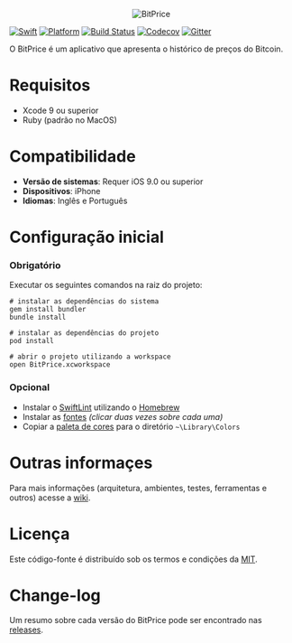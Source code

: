 <p align="center">
  <img src="https://firebasestorage.googleapis.com/v0/b/bitprice-55d7d.appspot.com/o/GitHub%2FHeader.jpg?alt=media&token=8e7b04c8-a510-4501-96b2-57f4fc6c6098" alt="BitPrice" title="BitPrice">
</p>

[![Swift][swift-badge]][swift-url]
[![Platform][platform-badge]][platform-url]
[![Build Status][build-badge]][build-url]
[![Codecov][codecov-badge]][codecov-url]
[![Gitter][gitter-badge]][gitter-url]

O BitPrice é um aplicativo que apresenta o histórico de preços do Bitcoin.

# Requisitos

- Xcode 9 ou superior
- Ruby (padrão no MacOS)

# Compatibilidade

- **Versão de sistemas**: Requer iOS 9.0 ou superior
- **Dispositivos**: iPhone
- **Idiomas**: Inglês e Português

# Configuração inicial

### Obrigatório

Executar os seguintes comandos na raiz do projeto:

```
# instalar as dependências do sistema
gem install bundler
bundle install

# instalar as dependências do projeto
pod install

# abrir o projeto utilizando a workspace
open BitPrice.xcworkspace
```

### Opcional

- Instalar o [SwiftLint](https://github.com/realm/SwiftLint#using-homebrew) utilizando o [Homebrew](https://brew.sh/)
- Instalar as [fontes](https://firebasestorage.googleapis.com/v0/b/bitprice-55d7d.appspot.com/o/Fonts%2FDINPro.zip?alt=media&token=69fab1f3-2af7-46b1-a29d-81afb5df5297) *(clicar duas vezes sobre cada uma)*
- Copiar a [paleta de cores](https://firebasestorage.googleapis.com/v0/b/bitprice-55d7d.appspot.com/o/Colors%2FBitPrice.clr?alt=media&token=ea2970e1-ef97-433f-a67a-b202cea28a54) para o diretório `~\Library\Colors`

# Outras informaçes

Para mais informações (arquitetura, ambientes, testes, ferramentas e outros) acesse a [wiki](https://github.com/Bruno-Furtado/bitprice-ios/wiki).

# Licença

Este código-fonte é distribuído sob os termos e condições da [MIT](LICENSE).

# Change-log

Um resumo sobre cada versão do BitPrice pode ser encontrado nas [releases](https://github.com/Bruno-Furtado/bitprice-ios/releases).

[swift-badge]: https://img.shields.io/badge/swift-4.0-orange.svg?style=flat
[swift-url]: https://swift.org
[platform-badge]: https://img.shields.io/badge/platform-iOS%209+-lightgrey.svg
[platform-url]: https://developer.apple.com/swift
[build-badge]: https://travis-ci.org/Bruno-Furtado/bitprice-ios.svg?branch=master
[build-url]: https://travis-ci.org/Bruno-Furtado/bitprice-ios
[codecov-badge]: https://codecov.io/gh/Bruno-Furtado/bitprice-ios/branch/master/graph/badge.svg
[codecov-url]: https://codecov.io/gh/Bruno-Furtado/bitprice-ios
[gitter-badge]: https://badges.gitter.im/Bruno-Furtado/bitprice-ios.svg
[gitter-url]: https://gitter.im/Bruno-Furtado/bitprice-ios?utm_source=badge&utm_medium=badge&utm_campaign=pr-badge
